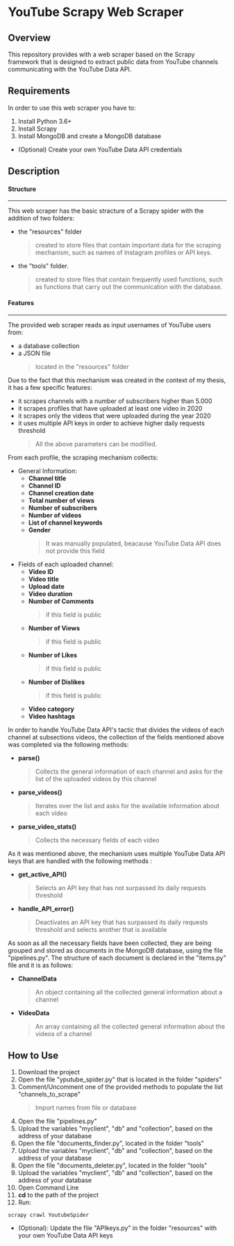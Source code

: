 YouTube Scrapy Web Scraper
==========================

Overview
---------
This repository provides with a web scraper based on the Scrapy framework that is designed to extract public data from YouTube channels communicating with the YouTube Data API.

Requirements
------------
In order to use this web scraper you have to:
1. Install Python 3.6+
2. Install Scrapy
3. Install MongoDB and create a MongoDB database
- (Optional) Create your own YouTube Data API credentials

Description
---------------------------

#### Structure
---------------------------

This web scraper has the basic stracture of a Scrapy spider with the addition of two folders: 
* the "resources" folder 
    >created to store files that contain important data for the scraping mechanism, such as names of Instagram profiles or API keys.
* the "tools" folder.
    >created to store files that contain frequently used functions, such as functions that carry out the communication with the database.

####  Features
-----------------------------

The provided web scraper reads as input usernames of YouTube users from:
* a database collection
* a JSON file 
    >located in the "resources" folder


Due to the fact that this mechanism was created in the context of my thesis, it has a few specific features:
* it scrapes channels with a number of subscribers higher than 5.000 
* it scrapes profiles that have uploaded at least one video in 2020
* it scrapes only the videos that were uploaded during the year 2020
* it uses multiple API keys in order to achieve higher daily requests threshold
    >All the above parameters can be modified.


From each profile, the scraping mechanism collects:
* General Information:
    * **Channel title**
    * **Channel ID**
    * **Channel creation date**
    * **Total number of views**
    * **Number of subscribers**
    * **Number of videos**
    * **List of channel keywords**
    * **Gender**
        >It was manually populated, beacause YouTube Data API does not provide this field
* Fields of each uploaded channel:
    * **Video ID**
    * **Video title** 
    * **Upload date**
    * **Video duration**
    * **Number of Comments**
        >if this field is public
    * **Number of Views**
        >if this field is public
    * **Number of Likes**
        >if this field is public
    * **Number of Dislikes**
        >if this field is public
    * **Video category**
    * **Video hashtags**


In order to handle YouTube Data API's tactic that divides the videos of each channel at subsections videos, the collection of the fields mentioned above was completed via the following methods:
* **parse()**
    >Collects the general information of each channel and asks for the list of the uploaded videos by this channel 
* **parse_videos()**
    >Iterates over the list and asks for the available information about each video
* **parse_video_stats()**
    >Collects the necessary fields of each video


As it was mentioned above, the mechanism uses multiple YouTube Data API keys that are handled with the following methods :
* **get_active_API()**
    >Selects an API key that has not surpassed its daily requests threshold
* **handle_API_error()**
    >Deactivates an API key that has surpassed its daily requests threshold and selects another that is available


As soon as all the necessary fields have been collected, they are being grouped and stored as documents in the MongoDB database, using the file "pipelines.py". The structure of each document is declared in the "items.py" file and it is as follows:
* **ChannelData**
    >An object containing all the collected general information about a channel
* **VideoData**
    >An array containing all the collected general information about the videos of a channel


How to Use
---------------------------
1. Download the project
2. Open the file "yputube_spider.py" that is located in the folder "spiders"
3. Comment/Uncomment one of the provided methods to populate the list "channels_to_scrape"
    >Import names from file or database
4. Open the file "pipelines.py"
5. Upload the variables "myclient", "db" and "collection", based on the address of your database
6. Open the file "documents_finder.py", located in the folder "tools"
7. Upload the variables "myclient", "db" and "collection", based on the address of your database
8. Open the file "documents_deleter.py", located in the folder "tools"
9. Upload the variables "myclient", "db" and "collection", based on the address of your database
10. Open Command Line
11. **cd** to the path of the project
12. Run:
```
scrapy crawl YoutubeSpider
```
- (Optional): Update the file "APIkeys.py" in the folder "resources" with your own YouTube Data API keys
